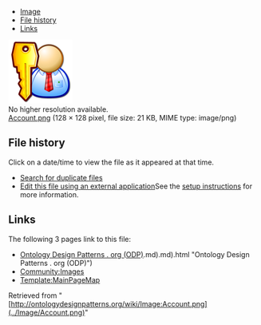 * [Image](../Image/Account.png#file)
* [File history](../Image/Account.png#filehistory)
* [Links](../Image/Account.png#filelinks)

[![Image:Account.png](../images/9/92/Account.png)](../images/9/92/Account.png)  
No higher resolution available.  
[Account.png](../images/9/92/Account.png)‎ (128 × 128 pixel, file size: 21 KB, MIME type: image/png)

## File history

Click on a date/time to view the file as it appeared at that time.



  
* [Search for duplicate files](http://ontologydesignpatterns.org/wiki/Special:FileDuplicateSearch/Account.png "Special:FileDuplicateSearch/Account.png")
* [Edit this file using an external application](http://ontologydesignpatterns.org/wiki/index.php?title=Image:Account.png&action=edit&externaledit=true&mode=file "Image:Account.png")See the [setup instructions](http://www.mediawiki.org/wiki/Manual:External_editors "http://www.mediawiki.org/wiki/Manual:External_editors") for more information.

## Links



The following 3 pages link to this file:


* [Ontology Design Patterns . org (ODP)](../Ontology_Design_Patterns_._org_(ODP)).md).md).html "Ontology Design Patterns . org (ODP)")
* [Community:Images](../Community/Images "Community:Images")
* [Template:MainPageMap](../Template/MainPageMap "Template:MainPageMap")


Retrieved from "[http://ontologydesignpatterns.org/wiki/Image:Account.png](../Image/Account.png)"